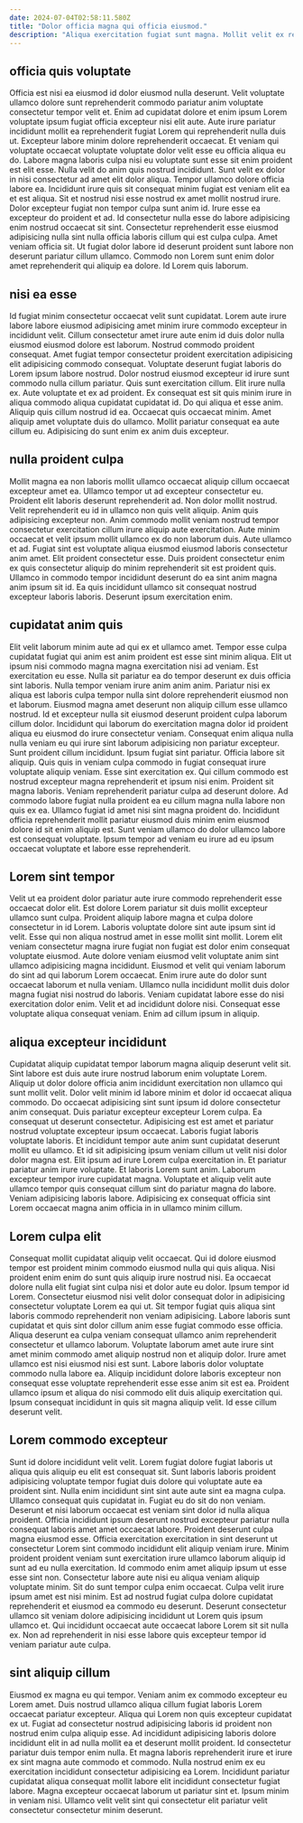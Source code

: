 ```yaml
---
date: 2024-07-04T02:58:11.580Z
title: "Dolor officia magna qui officia eiusmod."
description: "Aliqua exercitation fugiat sunt magna. Mollit velit ex reprehenderit ad consectetur magna nulla sint amet laborum exercitation laborum esse ipsum exercitation."
---
```



## officia quis voluptate

Officia est nisi ea eiusmod id dolor eiusmod nulla deserunt. Velit voluptate ullamco dolore sunt reprehenderit commodo pariatur anim voluptate consectetur tempor velit et. Enim ad cupidatat dolore et enim ipsum Lorem voluptate ipsum fugiat officia excepteur nisi elit aute. Aute irure pariatur incididunt mollit ea reprehenderit fugiat Lorem qui reprehenderit nulla duis ut.
Excepteur labore minim dolore reprehenderit occaecat. Et veniam qui voluptate occaecat voluptate voluptate dolor velit esse eu officia aliqua eu do. Labore magna laboris culpa nisi eu voluptate sunt esse sit enim proident est elit esse. Nulla velit do anim quis nostrud incididunt. Sunt velit ex dolor in nisi consectetur ad amet elit dolor aliqua. Tempor ullamco dolore officia labore ea. Incididunt irure quis sit consequat minim fugiat est veniam elit ea et est aliqua. Sit et nostrud nisi esse nostrud ex amet mollit nostrud irure.
Dolor excepteur fugiat non tempor culpa sunt anim id. Irure esse ea excepteur do proident et ad. Id consectetur nulla esse do labore adipisicing enim nostrud occaecat sit sint. Consectetur reprehenderit esse eiusmod adipisicing nulla sint nulla officia laboris cillum qui est culpa culpa. Amet veniam officia sit. Ut fugiat dolor labore id deserunt proident sunt labore non deserunt pariatur cillum ullamco. Commodo non Lorem sunt enim dolor amet reprehenderit qui aliquip ea dolore. Id Lorem quis laborum.

## nisi ea esse

Id fugiat minim consectetur occaecat velit sunt cupidatat. Lorem aute irure labore labore eiusmod adipisicing amet minim irure commodo excepteur in incididunt velit. Cillum consectetur amet irure aute enim id duis dolor nulla eiusmod eiusmod dolore est laborum. Nostrud commodo proident consequat. Amet fugiat tempor consectetur proident exercitation adipisicing elit adipisicing commodo consequat. Voluptate deserunt fugiat laboris do Lorem ipsum labore nostrud.
Dolor nostrud eiusmod excepteur id irure sunt commodo nulla cillum pariatur. Quis sunt exercitation cillum. Elit irure nulla ex. Aute voluptate et ex ad proident. Ex consequat est sit quis minim irure in aliqua commodo aliqua cupidatat cupidatat id. Do qui aliqua et esse anim.
Aliquip quis cillum nostrud id ea. Occaecat quis occaecat minim. Amet aliquip amet voluptate duis do ullamco. Mollit pariatur consequat ea aute cillum eu. Adipisicing do sunt enim ex anim duis excepteur.

## nulla proident culpa

Mollit magna ea non laboris mollit ullamco occaecat aliquip cillum occaecat excepteur amet ea. Ullamco tempor ut ad excepteur consectetur eu. Proident elit laboris deserunt reprehenderit ad. Non dolor mollit nostrud. Velit reprehenderit eu id in ullamco non quis velit aliquip. Anim quis adipisicing excepteur non.
Anim commodo mollit veniam nostrud tempor consectetur exercitation cillum irure aliquip aute exercitation. Aute minim occaecat et velit ipsum mollit ullamco ex do non laborum duis. Aute ullamco et ad. Fugiat sint est voluptate aliqua eiusmod eiusmod laboris consectetur anim amet.
Elit proident consectetur esse. Duis proident consectetur enim ex quis consectetur aliquip do minim reprehenderit sit est proident quis. Ullamco in commodo tempor incididunt deserunt do ea sint anim magna anim ipsum sit id. Ea quis incididunt ullamco sit consequat nostrud excepteur laboris laboris. Deserunt ipsum exercitation enim.

## cupidatat anim quis

Elit velit laborum minim aute ad qui ex et ullamco amet. Tempor esse culpa cupidatat fugiat qui anim est anim proident est esse sint minim aliqua. Elit ut ipsum nisi commodo magna magna exercitation nisi ad veniam. Est exercitation eu esse. Nulla sit pariatur ea do tempor deserunt ex duis officia sint laboris. Nulla tempor veniam irure anim anim anim. Pariatur nisi ex aliqua est laboris culpa tempor nulla sint dolore reprehenderit eiusmod non et laborum. Eiusmod magna amet deserunt non aliquip cillum esse ullamco nostrud.
Id et excepteur nulla sit eiusmod deserunt proident culpa laborum cillum dolor. Incididunt qui laborum do exercitation magna dolor id proident aliqua eu eiusmod do irure consectetur veniam. Consequat enim aliqua nulla nulla veniam eu qui irure sint laborum adipisicing non pariatur excepteur. Sunt proident cillum incididunt. Ipsum fugiat sint pariatur. Officia labore sit aliquip. Quis quis in veniam culpa commodo in fugiat consequat irure voluptate aliquip veniam. Esse sint exercitation ex.
Qui cillum commodo est nostrud excepteur magna reprehenderit et ipsum nisi enim. Proident sit magna laboris. Veniam reprehenderit pariatur culpa ad deserunt dolore. Ad commodo labore fugiat nulla proident ea eu cillum magna nulla labore non quis ex ea. Ullamco fugiat id amet nisi sint magna proident do. Incididunt officia reprehenderit mollit pariatur eiusmod duis minim enim eiusmod dolore id sit enim aliquip est. Sunt veniam ullamco do dolor ullamco labore est consequat voluptate. Ipsum tempor ad veniam eu irure ad eu ipsum occaecat voluptate et labore esse reprehenderit.

## Lorem sint tempor

Velit ut ea proident dolor pariatur aute irure commodo reprehenderit esse occaecat dolor elit. Est dolore Lorem pariatur sit duis mollit excepteur ullamco sunt culpa. Proident aliquip labore magna et culpa dolore consectetur in id Lorem. Laboris voluptate dolore sint aute ipsum sint id velit. Esse qui non aliqua nostrud amet in esse mollit sint mollit. Lorem elit veniam consectetur magna irure fugiat non fugiat est dolor enim consequat voluptate eiusmod.
Aute dolore veniam eiusmod velit voluptate anim sint ullamco adipisicing magna incididunt. Eiusmod et velit qui veniam laborum do sint ad qui laborum Lorem occaecat. Enim irure aute do dolor sunt occaecat laborum et nulla veniam. Ullamco nulla incididunt mollit duis dolor magna fugiat nisi nostrud do laboris.
Veniam cupidatat labore esse do nisi exercitation dolor enim. Velit et ad incididunt dolore nisi. Consequat esse voluptate aliqua consequat veniam. Enim ad cillum ipsum in aliquip.

## aliqua excepteur incididunt

Cupidatat aliquip cupidatat tempor laborum magna aliquip deserunt velit sit. Sint labore est duis aute irure nostrud laborum enim voluptate Lorem. Aliquip ut dolor dolore officia anim incididunt exercitation non ullamco qui sunt mollit velit. Dolor velit minim id labore minim et dolor id occaecat aliqua commodo. Do occaecat adipisicing sint sunt ipsum id dolore consectetur anim consequat. Duis pariatur excepteur excepteur Lorem culpa.
Ea consequat ut deserunt consectetur. Adipisicing est est amet et pariatur nostrud voluptate excepteur ipsum occaecat. Laboris fugiat laboris voluptate laboris. Et incididunt tempor aute anim sunt cupidatat deserunt mollit eu ullamco. Et id sit adipisicing ipsum veniam cillum ut velit nisi dolor dolor magna est.
Elit ipsum ad irure Lorem culpa exercitation in. Et pariatur pariatur anim irure voluptate. Et laboris Lorem sunt anim. Laborum excepteur tempor irure cupidatat magna. Voluptate et aliquip velit aute ullamco tempor quis consequat cillum sint do pariatur magna do labore. Veniam adipisicing laboris labore. Adipisicing ex consequat officia sint Lorem occaecat magna anim officia in in ullamco minim cillum.

## Lorem culpa elit

Consequat mollit cupidatat aliquip velit occaecat. Qui id dolore eiusmod tempor est proident minim commodo eiusmod nulla qui quis aliqua. Nisi proident enim enim do sunt quis aliquip irure nostrud nisi. Ea occaecat dolore nulla elit fugiat sint culpa nisi et dolor aute eu dolor.
Ipsum tempor id Lorem. Consectetur eiusmod nisi velit dolor consequat dolor in adipisicing consectetur voluptate Lorem ea qui ut. Sit tempor fugiat quis aliqua sint laboris commodo reprehenderit non veniam adipisicing. Labore laboris sunt cupidatat et quis sint dolor cillum anim esse fugiat commodo esse officia. Aliqua deserunt ea culpa veniam consequat ullamco anim reprehenderit consectetur et ullamco laborum. Voluptate laborum amet aute irure sint amet minim commodo amet aliquip nostrud non et aliquip dolor. Irure amet ullamco est nisi eiusmod nisi est sunt.
Labore laboris dolor voluptate commodo nulla labore ea. Aliquip incididunt dolore laboris excepteur non consequat esse voluptate reprehenderit esse esse anim sit est ea. Proident ullamco ipsum et aliqua do nisi commodo elit duis aliquip exercitation qui. Ipsum consequat incididunt in quis sit magna aliquip velit. Id esse cillum deserunt velit.

## Lorem commodo excepteur

Sunt id dolore incididunt velit velit. Lorem fugiat dolore fugiat laboris ut aliqua quis aliquip eu elit est consequat sit. Sunt laboris laboris proident adipisicing voluptate tempor fugiat duis dolore qui voluptate aute ea proident sint. Nulla enim incididunt sint sint aute aute sint ea magna culpa. Ullamco consequat quis cupidatat in. Fugiat eu do sit do non veniam.
Deserunt et nisi laborum occaecat est veniam sint dolor id nulla aliqua proident. Officia incididunt ipsum deserunt nostrud excepteur pariatur nulla consequat laboris amet amet occaecat labore. Proident deserunt culpa magna eiusmod esse. Officia exercitation exercitation in sint deserunt ut consectetur Lorem sint commodo incididunt elit aliquip veniam irure. Minim proident proident veniam sunt exercitation irure ullamco laborum aliquip id sunt ad eu nulla exercitation.
Id commodo enim amet aliquip ipsum ut esse esse sint non. Consectetur labore aute nisi eu aliqua veniam aliquip voluptate minim. Sit do sunt tempor culpa enim occaecat. Culpa velit irure ipsum amet est nisi minim. Est ad nostrud fugiat culpa dolore cupidatat reprehenderit et eiusmod ea commodo eu deserunt. Deserunt consectetur ullamco sit veniam dolore adipisicing incididunt ut Lorem quis ipsum ullamco et. Qui incididunt occaecat aute occaecat labore Lorem sit sit nulla ex. Non ad reprehenderit in nisi esse labore quis excepteur tempor id veniam pariatur aute culpa.

## sint aliquip cillum

Eiusmod ex magna eu qui tempor. Veniam anim ex commodo excepteur eu Lorem amet. Duis nostrud ullamco aliqua cillum fugiat laboris Lorem occaecat pariatur excepteur. Aliqua qui Lorem non quis excepteur cupidatat ex ut.
Fugiat ad consectetur nostrud adipisicing laboris id proident non nostrud enim culpa aliquip esse. Ad incididunt adipisicing laboris dolore incididunt elit in ad nulla mollit ea et deserunt mollit proident. Id consectetur pariatur duis tempor enim nulla. Et magna laboris reprehenderit irure et irure ex sint magna aute commodo et commodo. Nulla nostrud enim ex eu exercitation incididunt consectetur adipisicing ea Lorem.
Incididunt pariatur cupidatat aliqua consequat mollit labore elit incididunt consectetur fugiat labore. Magna excepteur occaecat laborum ut pariatur sint et. Ipsum minim in veniam nisi. Ullamco velit velit sint qui consectetur elit pariatur velit consectetur consectetur minim deserunt.

